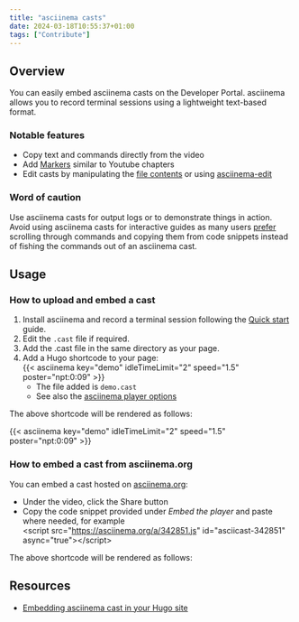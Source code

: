 ```yaml
---
title: "asciinema casts"
date: 2024-03-18T10:55:37+01:00
tags: ["Contribute"]
---
```


## Overview

You can easily embed asciinema casts on the Developer Portal. asciinema allows you to record terminal sessions using a lightweight text-based format.

### Notable features

- Copy text and commands directly from the video
- Add [Markers](https://docs.asciinema.org/manual/cli/markers/) similar to Youtube chapters
- Edit casts by manipulating the [file contents](https://docs.asciinema.org/manual/asciicast/v2/#m-marker) or using [asciinema-edit](https://github.com/cirocosta/asciinema-edit)

### Word of caution

Use asciinema casts for output logs or to demonstrate things in action. Avoid using asciinema casts for interactive guides as many users [prefer](https://news.ycombinator.com/item?id=38137005) scrolling through commands and copying them from code snippets instead of fishing the commands out of an asciinema cast.


## Usage

### How to upload and embed a cast

1. Install asciinema and record a terminal session following the [Quick start](https://docs.asciinema.org/manual/cli/quick-start/) guide.
2. Edit the `.cast` file if required.
3. Add the .cast file in the same directory as your page.
4. Add a Hugo shortcode to your page:<br>
    \{\{< asciinema key="demo" idleTimeLimit="2" speed="1.5" poster="npt:0:09" >\}\}
    - The file added is `demo.cast`
    - See also the [asciinema player options](https://docs.asciinema.org/manual/player/options/)

The above shortcode will be rendered as follows:

{{< asciinema key="demo" idleTimeLimit="2" speed="1.5" poster="npt:0:09" >}}

### How to embed a cast from asciinema.org

You can embed a cast hosted on [asciinema.org](https://asciinema.org):

- Under the video, click the Share button
- Copy the code snippet provided under _Embed the player_ and paste where needed, for example<br>
    \<script src="https://asciinema.org/a/342851.js" id="asciicast-342851" async="true"></script\>

The above shortcode will be rendered as follows:

<script src="https://asciinema.org/a/342851.js" id="asciicast-342851" async="true"></script>


## Resources

- [Embedding asciinema cast in your Hugo site](https://jenciso.github.io/blog/embedding-asciinema-cast-in-your-hugo-site/)
